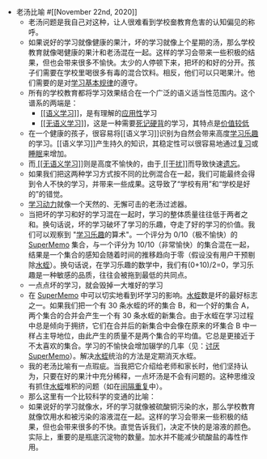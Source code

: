 - 老汤比喻 #[[November 22nd, 2020]] 
    - 老汤问题是我自己对这种，让人很难看到学校奤教育危害的认知偏见的称呼。
    - 如果说好的学习就像健康的果汁，坏的学习就像上个星期的汤，那么学校教育就像喝健康的果汁和老汤混在一起。这样的学习会带来一些积极的结果，但也会带来很多不愉快。太少的人停顿下来，把坏的和好的分开。孩子们需要在学校里喝很多有毒的混合饮料。相反，他们可以只喝果汁。他们需要的是对[学习基本规律](https://supermemo.guru/wiki/Fundamental_Law_of_Learning)的遵守。
    - 所有的学校教育都将学习效果结合在一个广泛的语义适当性范围内。这个谱系的两端是：
        - [ [[语义学习]]](https://supermemo.guru/wiki/Semantic_learning)，是有理解的[应用性](https://supermemo.guru/wiki/Applicability)学习
        - [ [[无语义学习]]](https://supermemo.guru/wiki/Asemantic_learning)，这是一种需要[死记硬背](https://supermemo.guru/wiki/Cramming)的学习，其特点是[价值较低](https://supermemo.guru/wiki/Knowledge_valuation_network)
    - 在一个健康的孩子，很容易将[[语义学习]]识别为自然会带来高度[学习乐趣](https://supermemo.guru/wiki/Pleasure_of_learning)的学习。[[语义学习]]产生持久的知识，其稳定性可以很容易地通过[复习](https://supermemo.guru/wiki/Review)或[睡眠](https://supermemo.guru/wiki/Sleep)来增加。
    - 而[ [[无语义学习]]](https://supermemo.guru/wiki/Asemantic_learning)则是高度不愉快的，由于[ [[干扰]]](https://supermemo.guru/wiki/Interference)而导致快速[遗忘](https://supermemo.guru/wiki/Forgetting)。
    - 如果我们把这两种学习方式按不同的比例混合在一起，我们可能最终会得到令人不快的学习，并带来一些成果。这导致了“学校有用”和“学校是好的”的错觉。
    - [学习动力](https://supermemo.guru/wiki/Learn_drive)就像一个天然的、无懈可击的老汤过滤器。
    - 当把坏的学习和好的学习混在一起时，学习的整体质量往往低于两者之和。换句话说，坏的学习破坏了学习的乐趣，夺走了好的学习的价值。我们可以观察到 "[学习乐趣](https://supermemo.guru/wiki/Pleasure_of_learning)的算术"。一个评分为 0/10（极不愉快）的 [SuperMemo](https://supermemo.guru/wiki/SuperMemo) 集合，与一个评分为 10/10（非常愉快）的集合混在一起，结果是一个集合的感知会随着时间的推移趋向于零（假设没有用户干预剔除[水蛭](https://supermemo.guru/wiki/Leech)）。换句话说，在学习乐趣的数学中，我们有(0+10)/2=0，学习乐趣是一种敏感的品质，往往会被拖到最低的共同点。
    - 一点点坏的学习，就会毁掉一大堆好的学习
    - 在 [SuperMemo](https://supermemo.guru/wiki/SuperMemo) 中可以切实地看到坏学习的影响。[水蛭](https://supermemo.guru/wiki/Leech)数是坏的最好标志之一。如果我们把一个有 30 条水蛭的坏的集合 B，和一个好的集合 A，两个集合的合并会产生一个有 30 条水蛭的新集合。由于水蛭在学习过程中总是倾向于拥挤，它们在合并后的新集合中会像在原来的坏集合 B 中一样占主导地位，由此产生的质量不是两个集合的平均值。它总是更接近于不太喜欢的集合。学习的不愉快会增加辍学的几率（见：[讨厌 SuperMemo](https://supermemo.guru/wiki/Hating_SuperMemo)）。解决[水蛭](https://supermemo.guru/wiki/Leech)统治的方法是定期消灭水蛭。
    - 我的老汤比喻有一点瑕疵。当我把它介绍给老师和家长时，他们坚持认为，只要在好的果汁中充分稀释，一点坏汤是不会有问题的。这种思维没有抓住[水蛭](https://supermemo.guru/wiki/Leech)堆积的问题（如在[间隔重复](https://supermemo.guru/wiki/Spaced_repetition)中）。
    - 那么这里有一个比较科学的变通的比喻：
    - 如果说好的学习就像水，坏的学习就像被硫酸铜污染的水，那么学校教育就像饮用水和被污染的溶液混在一起。这样的学习会带来一些积极的结果，但也会带来很多的不快。直觉告诉我们，决定不快的是溶液的颜色。实际上，重要的是瓶底沉淀物的数量。加水并不能减少硫酸盐的毒性作用。
